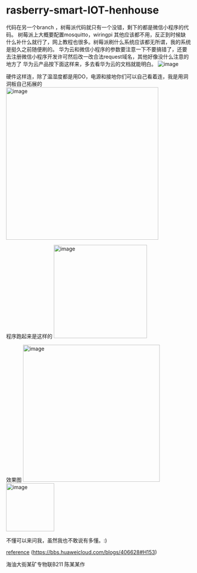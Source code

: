 # rasberry-smart-IOT-henhouse
代码在另一个branch ，树莓派代码就只有一个没错，剩下的都是微信小程序的代码。
树莓派上大概要配置mosquitto，wiringpi 其他应该都不用，反正到时候缺什么补什么就行了，网上教程也很多。树莓派刷什么系统应该都无所谓，我的系统是挺久之前随便刷的。
华为云和微信小程序的参数要注意一下不要搞错了，还要去注册微信小程序开发许可然后改一改合法request域名，其他好像没什么注意的地方了
华为云产品按下面这样来，多去看华为云的文档就能明白。
![image](https://github.com/user-attachments/assets/837e43c5-17cf-4847-b5ae-49a0c9b14d68)

硬件这样连，除了温湿度都是用DO，电源和接地你们可以自己看着连，我是用洞洞板自己拓展的
<img width="415" alt="image" src="https://github.com/user-attachments/assets/f15b0cc3-d299-4573-83bb-1a930e274724">

程序跑起来是这样的
<img width="254" alt="image" src="https://github.com/user-attachments/assets/586cab95-2188-44ae-9aa1-abfbac6d5be5">

效果图
<img width="373" alt="image" src="https://github.com/user-attachments/assets/5a0e5707-20b8-4226-9fc2-f48e39c1728f">
<img width="131" alt="image" src="https://github.com/user-attachments/assets/393f8ea3-cb76-49f4-a343-332c390f37ae">

不懂可以来问我，虽然我也不敢说有多懂。:)

[reference](https://mp.weixin.qq.com/s?__biz=MzkwNDI3NDEzOA==&mid=2247484993&idx=1&sn=2d8f8af3d01d932c04fed4486244e63d&chksm=c088cff4f7ff46e25ce33cd04f053fc4a3235e00d95505c193ce677e1f80ac93b79499958b89&scene=21#wechat_redirect)
(https://bbs.huaweicloud.com/blogs/406628#H153)

海油大街某矿专物联B211 陈某某作

